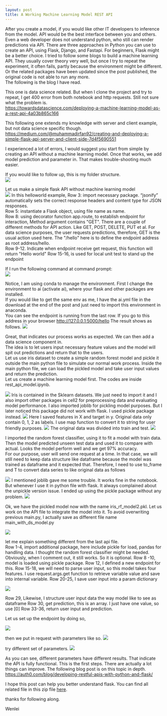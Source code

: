 ```yaml
---
layout: post
title: A Working Machine Learning Model REST API
---
```


After you create a model, if you would like other IT developers to inference from the model. API would be the best interface between you and others.  Even a web developer does not understand python, who still can render predictions via API.
There are three approaches in Python you can use to create an API,   using Flask, Django, and Fastapi.  For beginners, Flask might be a better choice.
I tried to follow some blogs to build a machine learning API.  They usually cover theory very well, but once I try to repeat the experiment, it often fails, partly because the environment might be different. Or the related packages have been updated since the post published, the original code is not able to run any more.  
The following is the blog I have read.  

This one is data science related. But when I clone the project and try to repeat, I get 400 error from both notebook and http requests. Still not sure what the problem is.  
<https://towardsdatascience.com/deploying-a-machine-learning-model-as-a-rest-api-4a03b865c166>

This following one extends my knowledge with server and client example, but not data science specific though.  
<https://medium.com/@muhammadirfan92/creating-and-deploying-a-simple-flask-api-server-and-client-side-7d4f5690551>  

I experienced a lot of errors, I would suggest you start from simple by creating an API without a machine learning model. Once that works, we add model prediction and parameter in. That makes trouble-shooting much easier.  

If you would like to follow up, this is my folder structure.    
<img src="/images/blog63/folder_structure.JPG">  

Let us make a simple flask API without machine learning model  
<img src="/images/blog63/flask_simple_api.JPG"> 
In this helloworld example,
Row 3: import necessary package. “jsonify” automatically sets the correct response headers and content type for JSON responses.  
Row 5: instantiate a Flask object, using file name as name.  
Row 8: using decorator function app.route, to establish endpoint for interaction, Method argument contains "GET".  There are a couple of different methods for API action. Like GET, POST, DELETE, PUT et al.  For data science purposes, the user requests predictions, therefore, GET is the usual action used here.  The "/hello" here is to define the endpoint address as root address/hello.  
Row 9-12. Indicate when endpoint receive get request, this function will return "Hello world"
Row 15-16, is used for local unit test to stand up the endpoint

If I run the following command at command prompt:  
<img src="/images/blog63/flask_simple_api_command.JPG"> 

Notice, I am using conda to manage the environment.  First I change the environment to ai (activate ai), where your flask and other packages are installed.  
If you would like to get the same env as me, I have the ai.yml file in the download at the end of the post and just need to import this environment in anaconda.  
You can see the endpoint is running from the last row.  If you go to this address in your browser http://127.0.0.1:5000/hello
The result shows as follows. 
<img src="/images/blog63/flask_simple_result.JPG">  

Great, that indicates our process works as expected. We can then add a data science component in.  
The idea is to let users input necessary feature values and the model will spit out predictions and return that  to the users.  
Let us use iris dataset to create a simple random forest model and pickle it outside the main python file to simulate our normal work process.  Inside the main python file, we can load the pickled model and take user input values and return the prediction.  
Let us create a machine learning model first. The codes are inside rest_api_model.ipynb.  

<img src="/images/blog63/model_import package.JPG">  
Iris is contained in the Sklearn datasets.  We just need to import it and I also import other packages in cell2  for preprocessing data and evaluating  model performance. I  also imported joblib for pickling model purposes. But I later noticed this package did not work with flask. I used pickle package instead.

<img src="/images/blog63/model_import_data.JPG"> 
Here I saved features in X and target in y.  Original data only contain 0, 1, 2 as labels. I use map function to convert it to string for user friendly purposes.

<img src="/images/blog63/model_data_split.JPG">  
The original data was divided into train and test.  

<img src="/images/blog63/model_created.JPG">   

I imported the random forest classifier, using it to fit a model with train data.
Then the model predicted unseen test data and used it to compare with actual.  Looks the model perform well and we get 97% accuracy.   
For our purpose, user will send one request at a time. In that case, we will still need to keep data structure like dataframe because the model was trained as dataframe and it expected that.  Therefore, I need to use to_frame and T to convert data series to like original data as follows 

<img src="/images/blog63/model_simulate_single_record_request.JPG">   
I mentioned joblib gave me some trouble. It works fine in the notebook. But whenever I use it in python file with flask. It always complained about the unpickle version issue.  I ended up using the pickle package without any problem.  

<img src="/images/blog63/model_test_pickled.JPG">  

Ok, we have the pickled model now with the name iris_rf_model2.pkl. Let us work on the API file to integrate the model into it. To avoid overwriting previous main.py,  I actually save as different file name main_with_ds_model.py   

<img src="/images/blog63/flask_model_import.JPG">     

let me explain something different from the last api file.  
Row 1-4, import additional package, here include pickle for load, pandas for handling data. I thought the random forest classifier might be needed. Obviously, when I comment out, it still works. So it is optional.
Row 8 -10, model is loaded using pickle package.
Row 12, I defined a new endpoint for this. 
Row 15-18, we will need to parse user input, so this model takes four features. I use request.args.get function to retrieve variable value and save into internal variable. 
Row 20-25, I save user input into a param dictionary 

<img src="/images/blog63/flask_model_predict.JPG"> 

Row 29, Likewise, I structure user input data the way model like to see as dataframe
Row 30, get prediction, this is an array. I just have one value, so use [0]
Row 33-36, return user input and prediction.  

Let us set up the endpoint by doing so,  

<img src="/images/blog63/run_new1.JPG"> 

then we put in request with parameters like so. 
<img src="/images/blog63/model_prediction1.JPG">

try different set of parameters.
<img src="/images/blog63/model_prediction2.JPG">

As you can see, different parameters have different results. That indicate the API is fully functional.
This is the first steps.  There are actually a lot things can improve.  The following blog post is on this topic in depth.
<https://auth0.com/blog/developing-restful-apis-with-python-and-flask/>  

I hope this post can help you better understand flask. You can find all related file in this zip file [here](/Files/flask.zip). 

thanks for following along.

Wenlei

